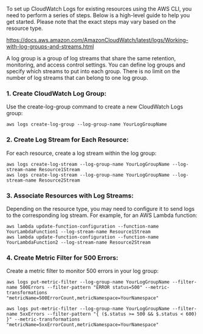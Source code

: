 
To set up CloudWatch Logs for existing resources using the AWS CLI, you need to perform a series of steps. 
Below is a high-level guide to help you get started. Please note that the exact steps may vary based on the resource type.

https://docs.aws.amazon.com/AmazonCloudWatch/latest/logs/Working-with-log-groups-and-streams.html

A log group is a group of log streams that share the same retention, monitoring, and access control settings. You can define log groups and specify which streams to put into each group. There is no limit on the number of log streams that can belong to one log group.

### 1. Create CloudWatch Log Group:
Use the create-log-group command to create a new CloudWatch Logs group:
```
aws logs create-log-group --log-group-name YourLogGroupName
```

### 2. Create Log Stream for Each Resource:
For each resource, create a log stream within the log group:
```
aws logs create-log-stream --log-group-name YourLogGroupName --log-stream-name Resource1Stream
aws logs create-log-stream --log-group-name YourLogGroupName --log-stream-name Resource2Stream
```


### 3. Associate Resources with Log Streams:
Depending on the resource type, you may need to configure it to send logs to the corresponding log stream. For example, for an AWS Lambda function:
```
aws lambda update-function-configuration --function-name YourLambdaFunction1 --log-stream-name Resource1Stream
aws lambda update-function-configuration --function-name YourLambdaFunction2 --log-stream-name Resource2Stream
```

### 4. Create Metric Filter for 500 Errors:
Create a metric filter to monitor 500 errors in your log group:
```
aws logs put-metric-filter --log-group-name YourLogGroupName --filter-name 500Errors --filter-pattern "ERROR status=500" --metric-transformations "metricName=500ErrorCount,metricNamespace=YourNamespace"

aws logs put-metric-filter --log-group-name YourLogGroupName --filter-name 5xxErrors --filter-pattern "{ ($.status >= 500 && $.status < 600) }" --metric-transformations "metricName=5xxErrorCount,metricNamespace=YourNamespace"

```
  
